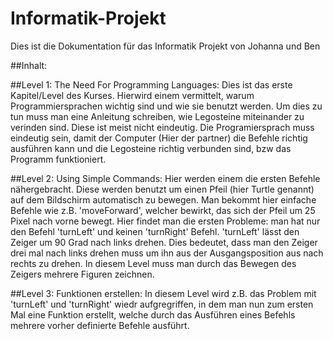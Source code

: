 # Informatik-Projekt
Dies ist die Dokumentation für das Informatik Projekt von Johanna und Ben

##Inhalt:


##Level 1: The Need For Programming Languages:
Dies ist das erste Kapitel/Level des Kurses. Hierwird einem vermittelt, warum Programmiersprachen wichtig sind und wie sie benutzt werden. Um dies zu tun muss man eine Anleitung schreiben, wie Legosteine miteinander zu verinden sind. Diese ist meist nicht eindeutig. Die Programiersprach muss eindeutig sein, damit der Computer (Hier der partner) die Befehle richtig ausführen kann und die Legosteine richtig verbunden sind, bzw das Programm funktioniert.

##Level 2: Using Simple Commands:
Hier werden einem die ersten Befehle nähergebracht. Diese werden benutzt um einen Pfeil (hier Turtle genannt) auf dem Bildschirm automatisch zu bewegen. Man bekommt hier einfache Befehle wie z.B. 'moveForward', welcher bewirkt, das sich der Pfeil um 25 Pixel nach vorne bewegt. Hier findet man die ersten Probleme: man hat nur den Befehl 'turnLeft' und keinen 'turnRight' Befehl. 'turnLeft' lässt den Zeiger um 90 Grad nach links drehen.  Dies bedeutet, dass man den Zeiger drei mal nach links drehen muss um ihn aus der Ausgangsposition aus nach rechts zu drehen. In diesem Level muss man durch das Bewegen des Zeigers mehrere Figuren zeichnen.

##Level 3: Funktionen erstellen:
In diesem Level wird z.B. das Problem mit 'turnLeft' und 'turnRight' wiedr aufgregriffen, in dem man nun zum ersten Mal eine Funktion erstellt, welche durch das Ausführen eines Befehls mehrere vorher definierte Befehle ausführt.
